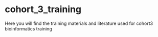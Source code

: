 # cohort_3_training
Here you will find the training materials and literature used for cohort3 bioinformatics training
